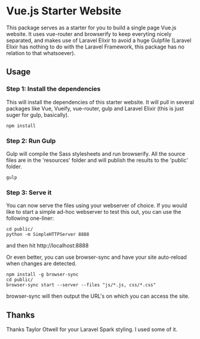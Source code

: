 # Vue.js Starter Website
This package serves as a starter for you to build a single page Vue.js website. It uses vue-router and browserify to keep everyting nicely separated, and makes use of Laravel Elixir to avoid a huge Gulpfile (Laravel Elixir has nothing to do with the Laravel Framework, this package has no relation to that whatsoever).


## Usage

### Step 1: Install the dependencies
This will install the dependencies of this starter website. It will pull in several packages like Vue, Vueify, vue-router, gulp and Laravel Elixir (this is just suger for gulp, basically).

```
npm install
```

### Step 2: Run Gulp
Gulp will compile the Sass stylesheets and run browserify. All the source files are in the 'resources' folder and will publish the results to the 'public' folder.

```
gulp
```

### Step 3: Serve it
You can now serve the files using your webserver of choice.
If you would like to start a simple ad-hoc webserver to test this out, you can use the following one-liner:
```
cd public/
python -m SimpleHTTPServer 8888
```
and then hit http://localhost:8888

Or even better, you can use browser-sync and have your site auto-reload when changes are detected.
```
npm install -g browser-sync
cd public/
browser-sync start --server --files "js/*.js, css/*.css"
```
browser-sync will then output the URL's on which you can access the site.

## Thanks
Thanks Taylor Otwell for your Laravel Spark styling. I used some of it.